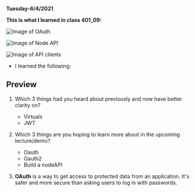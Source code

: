 **Tuesday-6/4/2021**

**This is what I learned in class 401_09:**

![Image of OAuth](https://help.bizagi.com/bpm-suite/en/security_8.png)

![Image of Node API](https://www.simform.com/wp-content/uploads/2019/11/Node.JS-Use-Cases-Cover-Image.png)

![Image of API clients](https://developer.atlassian.com/cloud/connect/images/connect-oauth-impersonation-flow.png)

* I learned the following:

## Preview

1.  Which 3 things had you heard about previously and now have better clarity on?

    - Virtuals
    - JWT
2.  Which 3 things are you hoping to learn more about in the upcoming lecture/demo?

    - Oauth
    - Oauth2
    - Build a nodeAPI

3. **OAuth** is a way to get access to protected data from an application. It's safer and more secure than asking users to log in with passwords.
